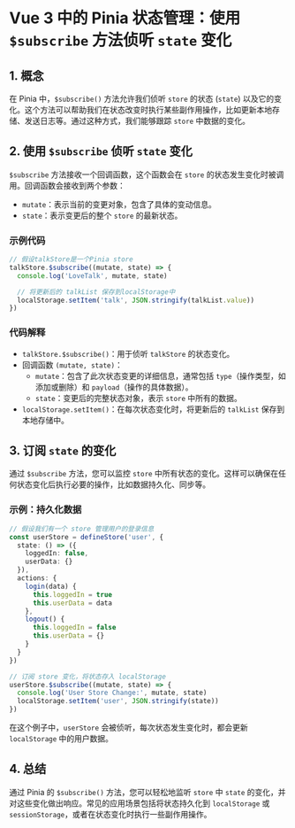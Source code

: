 # Vue 3 中的 Pinia 状态管理：使用 `$subscribe` 方法侦听 `state` 变化

## 1. 概念
在 Pinia 中，`$subscribe()` 方法允许我们侦听 `store` 的状态 (`state`) 以及它的变化。这个方法可以帮助我们在状态改变时执行某些副作用操作，比如更新本地存储、发送日志等。通过这种方式，我们能够跟踪 `store` 中数据的变化。

## 2. 使用 `$subscribe` 侦听 `state` 变化

`$subscribe` 方法接收一个回调函数，这个函数会在 `store` 的状态发生变化时被调用。回调函数会接收到两个参数：
- `mutate`：表示当前的变更对象，包含了具体的变动信息。
- `state`：表示变更后的整个 `store` 的最新状态。

### 示例代码

```ts
// 假设talkStore是一个Pinia store
talkStore.$subscribe((mutate, state) => {
  console.log('LoveTalk', mutate, state)

  // 将更新后的 talkList 保存到localStorage中
  localStorage.setItem('talk', JSON.stringify(talkList.value))
})
```

### 代码解释

- `talkStore.$subscribe()`：用于侦听 `talkStore` 的状态变化。
- 回调函数 `(mutate, state)`：
    - `mutate`：包含了此次状态变更的详细信息，通常包括 `type`（操作类型，如添加或删除）和 `payload`（操作的具体数据）。
    - `state`：变更后的完整状态对象，表示 `store` 中所有的数据。
- `localStorage.setItem()`：在每次状态变化时，将更新后的 `talkList` 保存到本地存储中。

## 3. 订阅 `state` 的变化

通过 `$subscribe` 方法，您可以监控 `store` 中所有状态的变化。这样可以确保在任何状态变化后执行必要的操作，比如数据持久化、同步等。

### 示例：持久化数据

```ts
// 假设我们有一个 store 管理用户的登录信息
const userStore = defineStore('user', {
  state: () => ({
    loggedIn: false,
    userData: {}
  }),
  actions: {
    login(data) {
      this.loggedIn = true
      this.userData = data
    },
    logout() {
      this.loggedIn = false
      this.userData = {}
    }
  }
})

// 订阅 store 变化，将状态存入 localStorage
userStore.$subscribe((mutate, state) => {
  console.log('User Store Change:', mutate, state)
  localStorage.setItem('user', JSON.stringify(state))
})
```

在这个例子中，`userStore` 会被侦听，每次状态发生变化时，都会更新 `localStorage` 中的用户数据。

## 4. 总结

通过 Pinia 的 `$subscribe()` 方法，您可以轻松地监听 `store` 中 `state` 的变化，并对这些变化做出响应。常见的应用场景包括将状态持久化到 `localStorage` 或 `sessionStorage`，或者在状态变化时执行一些副作用操作。